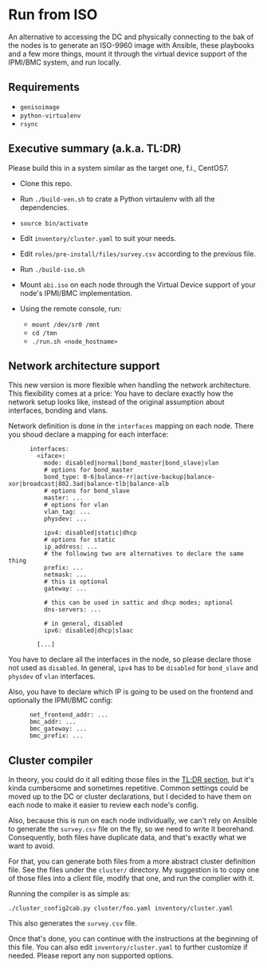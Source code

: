 # Run from ISO

An alternative to accessing the DC and physically connecting to the bak of the
nodes is to generate an ISO-9960 image with Ansible, these playbooks and a few
more things, mount it through the virtual device support of the IPMI/BMC system,
and run locally.

## Requirements

* `genisoimage`
* `python-virtualenv`
* `rsync`

## Executive summary (a.k.a. TL:DR)

Please build this in a system similar as the target one, f.i., CentOS7.

* Clone this repo.
* Run `./build-ven.sh` to crate a Python virtaulenv with all the dependencies.
* `source bin/activate`

* Edit `inventory/cluster.yaml` to suit your needs.
* Edit `roles/pre-install/files/survey.csv` according to the previous file.
* Run `./build-iso.sh`

* Mount `abi.iso` on each node through the Virtual Device support of your node's
  IPMI/BMC implementation.
* Using the remote console, run:
  * `mount /dev/sr0 /mnt`
  * `cd /tmn`
  * `./run.sh <node_hostname>`

## Network architecture support

This new version is more flexible when handling the network architecture. This
flexibility comes at a price: You have to declare exactly how the network setup
looks like, instead of the original assumption about interfaces, bonding and
vlans.

Network definition is done in the `interfaces` mapping on each node. There you
shoud declare a mapping for each interface:

          interfaces:
            <iface>:
              mode: disabled|normal|bond_master|bond_slave|vlan
              # options for bond_master
              bond_type: 0-6|balance-rr|active-backup|balance-xor|broadcast|802.3ad|balance-tlb|balance-alb
              # options for bond_slave
              master: ...
              # options for vlan
              vlan_tag: ...
              physdev: ...

              ipv4: disabled|static|dhcp
              # options for static
              ip_address: ...
              # the following two are alternatives to declare the same thing
              prefix: ...
              netmask: ...
              # this is optional
              gateway: ...

              # this can be used in sattic and dhcp modes; optional
              dns-servers: ...

              # in general, disabled
              ipv6: disabled|dhcp|slaac

            [...]

You have to declare all the interfaces in the node, so please declare those not
used as `disabled`. In general, `ipv4` has to be `disabled` for `bond_slave`
and `physdev` of `vlan` interfaces.

Also, you have to declare which IP is going to be used on the frontend and
optionally the IPMI/BMC config:

          net_frontend_addr: ...
          bmc_addr: ...
          bmc_gateway: ...
          bmc_prefix: ...

## Cluster compiler

In theory, you could do it all editing those files in the [TL;DR section](), but
it's kinda cumbersome and sometimes repetitive. Common settings could be moved
up to the DC or cluster declarations, but I decided to have them on each node to
make it easier to review each node's config.

Also, because this is run on each node individually, we can't rely on Ansible to
generate the `survey.csv` file on the fly, so we need to write it beorehand.
Consequently, both files have duplicate data, and that's exactly what we want to
avoid.

For that, you can generate both files from a more abstract cluster definition
file. See the files under the `cluster/` directory. My suggestion is to copy one
of those files into a client file, modify that one, and run the complier with it.

Running the compiler is as simple as:

    ./cluster_config2cab.py cluster/foo.yaml inventory/cluster.yaml

This also generates the `survey.csv` file.

Once that's done, you can continue with the instructions at the beginning of this
file. You can also edit `inventory/cluster.yaml` to further customize if needed.
Please report any non supported options.
